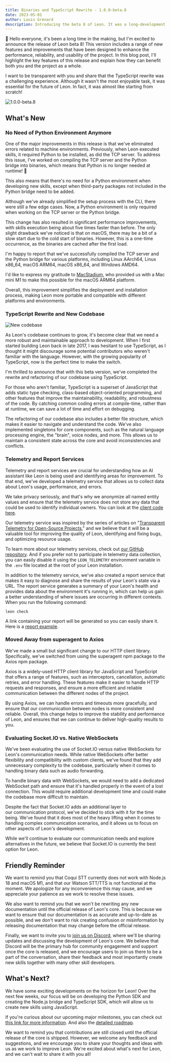 ```yaml
---
title: Binaries and TypeScript Rewrite - 1.0.0-beta.8
date: 2023-05-01
author: Louis Grenard
description: Introducing the beta 8 of Leon. It was a long-development release but definitely worth it!
---
```


👋 Hello everyone, it's been a long time in the making, but I'm excited to announce the release of Leon beta 8! This version includes a range of new features and improvements that have been designed to enhance the performance, reliability, and usability of the project. In this blog post, I'll highlight the key features of this release and explain how they can benefit both you and the project as a whole.

I want to be transparent with you and share that the TypeScript rewrite was a challenging experience. Although it wasn't the most enjoyable task, it was essential for the future of Leon. In fact, it was almost like starting from scratch!

![1.0.0-beta.8](beta-8.png?v=1)

## What's New

### No Need of Python Environment Anymore

One of the major improvements in this release is that we've eliminated errors related to machine environments. Previously, when Leon executed skills, it required Python to be installed, as did the TCP server. To address this issue, I've worked on compiling the TCP server and the Python bridge into binaries, which means that Python is no longer needed at runtime! 🎉

This also means that there's no need for a Python environment when developing new skills, except when third-party packages not included in the Python bridge need to be added.

Although we've already simplified the setup process with the CLI, there were still a few edge cases. Now, a Python environment is only required when working on the TCP server or the Python bridge.

This change has also resulted in significant performance improvements, with skills execution being about five times faster than before. The only slight drawback we've noticed is that on macOS, there may be a bit of a slow start due to the cold start of binaries. However, this is a one-time occurrence, as the binaries are cached after the first load.

I'm happy to report that we've successfully compiled the TCP server and the Python bridge for various platforms, including Linux AArch64, Linux x86_64, macOS ARM64, macOS x86_64, and Windows AMD64.

I'd like to express my gratitude to [MacStadium](https://www.macstadium.com/), who provided us with a Mac mini M1 to make this possible for the macOS ARM64 platform.

Overall, this improvement simplifies the deployment and installation process, making Leon more portable and compatible with different platforms and environments.

### TypeScript Rewrite and New Codebase

![New codebase](new-codebase.png?v=1)

As Leon's codebase continues to grow, it's become clear that we need a more robust and maintainable approach to development. When I first started building Leon back in late 2017, I was hesitant to use TypeScript, as I thought it might discourage some potential contributors who weren't familiar with the language. However, with the growing popularity of TypeScript, now is the perfect time to make the switch.

I'm thrilled to announce that with this beta version, we've completed the rewrite and refactoring of our codebase using TypeScript.

For those who aren't familiar, TypeScript is a superset of JavaScript that adds static type checking, class-based object-oriented programming, and other features that improve the maintainability, readability, and robustness of the code. By catching common coding errors at compile-time, rather than at runtime, we can save a lot of time and effort on debugging.

The refactoring of our codebase also includes a better file structure, which makes it easier to navigate and understand the code. We've also implemented singletons for core components, such as the natural language processing engine, the "brain", voice nodes, and more. This allows us to maintain a consistent state across the core and avoid inconsistencies and conflicts.

### Telemetry and Report Services

Telemetry and report services are crucial for understanding how an AI assistant like Leon is being used and identifying areas for improvement. To that end, we've developed a telemetry service that allows us to collect data about Leon's usage, performance, and errors.

We take privacy seriously, and that's why we anonymize all named entity values and ensure that the telemetry service does not store any data that could be used to identify individual owners. You can look at the [client code here](https://github.com/leon-ai/leon/blob/develop/server/src/telemetry.ts).

Our telemetry service was inspired by the series of articles on "[Transparent Telemetry for Open-Source Projects](https://research.swtch.com/telemetry-intro)," and we believe that it will be a valuable tool for improving the quality of Leon, identifying and fixing bugs, and optimizing resource usage.

To learn more about our telemetry services, check out [our GitHub repository](https://github.com/leon-ai/telemetry). And if you prefer not to participate in telemetry data collection, you can easily disable it using the `LEON_TELEMETRY` environment variable in the `.env` file located at the root of your Leon installation.

In addition to the telemetry service, we've also created a report service that makes it easy to diagnose and share the results of your Leon's state via a URL. The report service generates a summary of your Leon's health and provides data about the environment it's running in, which can help us gain a better understanding of where issues are occurring in different contexts.
When you run the following command:
```shell
leon check
```
A link containing your report will be generated so you can easily share it. Here is a [report example](https://report.getleon.ai/raw/hosituyeho).

### Moved Away from superagent to Axios

We've made a small but significant change to our HTTP client library. Specifically, we've switched from using the superagent npm package to the Axios npm package.

Axios is a widely-used HTTP client library for JavaScript and TypeScript that offers a range of features, such as interceptors, cancellation, automatic retries, and error handling. These features make it easier to handle HTTP requests and responses, and ensure a more efficient and reliable communication between the different nodes of the project.

By using Axios, we can handle errors and timeouts more gracefully, and ensure that our communication between nodes is more consistent and reliable. Overall, this change helps to improve the stability and performance of Leon, and ensures that we can continue to deliver high-quality results to you.

### Evaluating Socket.IO vs. Native WebSockets

We've been evaluating the use of Socket.IO versus native WebSockets for Leon's communication needs. While native WebSockets offer better flexibility and compatibility with custom clients, we've found that they add unnecessary complexity to the codebase, particularly when it comes to handling binary data such as audio forwarding.

To handle binary data with WebSockets, we would need to add a dedicated WebSocket path and ensure that it's handled properly in the event of a lost connection. This would require additional development time and could make the codebase more difficult to maintain.

Despite the fact that Socket.IO adds an additional layer to our communication protocol, we've decided to stick with it for the time being. We've found that it does most of the heavy lifting when it comes to handling complex communication scenarios, and it allows us to focus on other aspects of Leon's development.

While we'll continue to evaluate our communication needs and explore alternatives in the future, we believe that Socket.IO is currently the best option for Leon.

## Friendly Reminder

We want to remind you that Coqui STT currently does not work with Node.js 18 and macOS M1, and that our Watson STT/TTS is not functional at the moment. We apologize for any inconvenience this may cause, and we appreciate your patience as we work to resolve these issues.

We also want to remind you that we won't be rewriting any new documentation until the official release of Leon's core. This is because we want to ensure that our documentation is as accurate and up-to-date as possible, and we don't want to risk creating confusion or misinformation by releasing documentation that may change before the official release.

Finally, we want to invite you to [join us on Discord](https://discord.gg/MNQqqKg), where we'll be sharing updates and discussing the development of Leon's core. We believe that Discord will be the primary hub for community engagement and support once the core is released, and we encourage users to join us there to be a part of the conversation, share their feedback and most importantly create new skills together with many other skill developers.

## What's Next?

We have some exciting developments on the horizon for Leon! Over the next few weeks, our focus will be on developing the Python SDK and creating the Node.js bridge and TypeScript SDK, which will allow us to create new skills using JavaScript.

If you're curious about our upcoming major milestones, you can check out [this link for more information](https://blog.getleon.ai/a-much-better-nlp-and-future-1-0-0-beta-7/#2-python-sdk). And also the [detailed roadmap](http://roadmap.getleon.ai/).

We want to remind you that contributions are still closed until the official release of the core is shipped. However, we welcome any feedback and suggestions, and we encourage you to share your thoughts and ideas with us as we work to improve Leon. We're excited about what's next for Leon, and we can't wait to share it with you all!